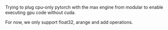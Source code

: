 Trying to plug cpu-only pytorch with the max engine from modular to enable executing gpu code without cuda.

For now, we only support float32, arange and add operations.

